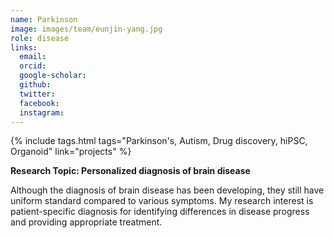 ```yaml
---
name: Parkinson
image: images/team/eunjin-yang.jpg
role: disease
links:
  email:
  orcid:
  google-scholar:
  github:
  twitter:
  facebook:
  instagram: 
---
```


{%
  include tags.html
  tags="Parkinson's, Autism, Drug discovery, hiPSC, Organoid"
  link="projects"
%}

<strong>Research Topic: Personalized diagnosis of brain disease</strong>

Although the diagnosis of brain disease has been developing, they still have uniform standard compared to various symptoms. My research interest is patient-specific diagnosis for identifying differences in disease progress and providing appropriate treatment.
